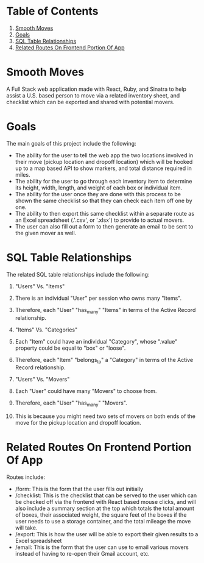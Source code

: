 
# Table of Contents

1.  [Smooth Moves](#org6ca7f7c)
2.  [Goals](#org6baf3a7)
3.  [SQL Table Relationships](#orgf4da497)
4.  [Related Routes On Frontend Portion Of App](#org14ae239)


<a id="org6ca7f7c"></a>

# Smooth Moves

A Full Stack web application made with React, Ruby, and Sinatra to help assist a U.S. based person to move via a related inventory sheet, and checklist which can be exported and shared with potential movers.


<a id="org6baf3a7"></a>

# Goals

The main goals of this project include the following:

-   The ability for the user to tell the web app the two locations involved in their move (pickup location and dropoff location) which will be hooked up to a map based API to show markers, and total distance required in miles.
-   The ability for the user to go through each inventory item to determine its height, width, length, and weight of each box or individual item.
-   The ability for the user once they are done with this process to be shown the same checklist so that they can check each item off one by one.
-   The ability to then export this same checklist within a separate route as an Excel spreadsheet (.'.csv', or '.xlsx') to provide to actual movers.
-   The user can also fill out a form to then generate an email to be sent to the given mover as well.


<a id="orgf4da497"></a>

# SQL Table Relationships

The related SQL table relationships include the following:

1.  "Users" Vs. "Items"
2.  There is an individual "User" per session who owns many "Items".
3.  Therefore, each "User" "has<sub>many</sub>" "Items" in terms of the Active Record relationship.

4.  "Items" Vs. "Categories"
5.  Each "Item" could have an individual "Category", whose ".value" property could be equal to "box" or "loose".
6.  Therefore, each "Item" "belongs<sub>to</sub>" a "Category" in terms of the Active Record relationship.

7.  "Users" Vs. "Movers"
8.  Each "User" could have many "Movers" to choose from.
9.  Therefore, each "User" "has<sub>many</sub>" "Movers".
10. This is because you might need two sets of movers on both ends of the move for the pickup location and dropoff location.


<a id="org14ae239"></a>

# Related Routes On Frontend Portion Of App

Routes include:

-   /form: This is the form that the user fills out initially
-   /checklist: This is the checklist that can be served to the user which can be checked off via the frontend with React based mouse clicks, and will also include a summary section at the top which totals the total amount of boxes, their associated weight, the square feet of the boxes if the user needs to use a storage container, and the total mileage the move will take.
-   /export: This is how the user will be able to export their given results to a Excel spreadsheet
-   /email: This is the form that the user can use to email various movers instead of having to re-open their Gmail account, etc.
